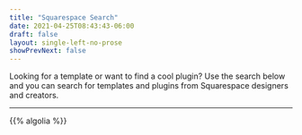 ```yaml
---
title: "Squarespace Search"
date: 2021-04-25T08:43:43-06:00
draft: false
layout: single-left-no-prose 
showPrevNext: false
---
```

<p class="max-w-lg">
Looking for a template or want to find a cool plugin? Use the search below and you can search for templates and plugins from Squarespace designers and creators.
</p>

<hr class="mt-12"/>

{{% algolia %}}